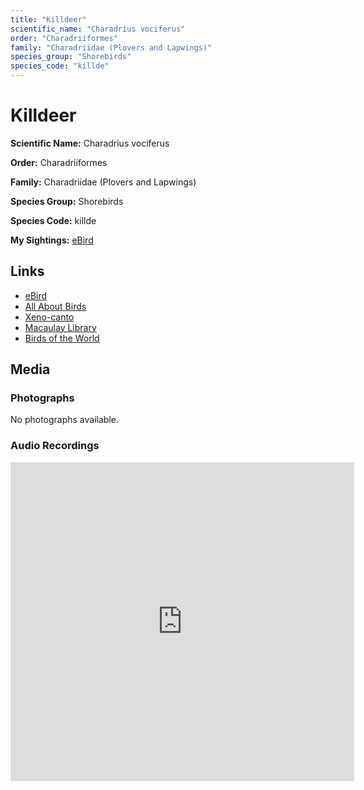 ```yaml
---
title: "Killdeer"
scientific_name: "Charadrius vociferus"
order: "Charadriiformes"
family: "Charadriidae (Plovers and Lapwings)"
species_group: "Shorebirds"
species_code: "killde"
---
```


# Killdeer

**Scientific Name:** Charadrius vociferus

**Order:** Charadriiformes

**Family:** Charadriidae (Plovers and Lapwings)

**Species Group:** Shorebirds

**Species Code:** killde

**My Sightings:** [eBird](https://ebird.org/lifelist?r=world&time=life&spp=killde)

## Links
* [eBird](https://ebird.org/species/killde) 
* [All About Birds](https://www.allaboutbirds.org/guide/killde) 
* [Xeno-canto](https://www.xeno-canto.org/species/killde) 
* [Macaulay Library](https://search.macaulaylibrary.org/catalog?taxonCode=killde&sort=rating_rank_desc)
* [Birds of the World](https://birdsoftheworld.org/bow/species/killde)

## Media
### Photographs
No photographs available.

### Audio Recordings
<iframe src="https://macaulaylibrary.org/asset/626557748/embed" width="550" height="510" frameborder="0" allowfullscreen></iframe>
